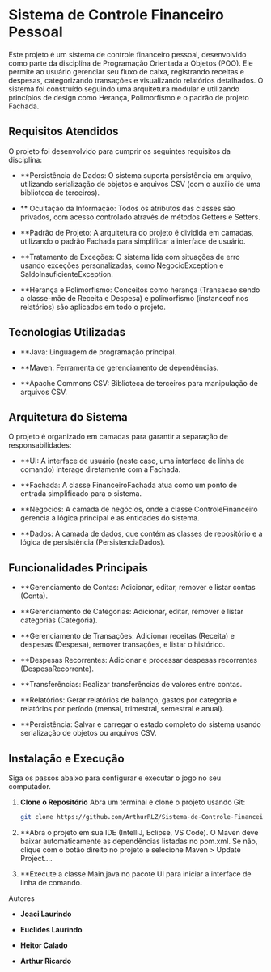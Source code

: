 # Sistema de Controle Financeiro Pessoal

Este projeto é um sistema de controle financeiro pessoal, desenvolvido como parte da disciplina de Programação Orientada a Objetos (POO). Ele permite ao usuário gerenciar seu fluxo de caixa, registrando receitas e despesas, categorizando transações e visualizando relatórios detalhados. O sistema foi construído seguindo uma arquitetura modular e utilizando princípios de design como Herança, Polimorfismo e o padrão de projeto Fachada.

## Requisitos Atendidos
O projeto foi desenvolvido para cumprir os seguintes requisitos da disciplina:

* **Persistência de Dados: O sistema suporta persistência em arquivo, utilizando serialização de objetos e arquivos CSV (com o auxílio de uma biblioteca de terceiros).

* ** Ocultação da Informação: Todos os atributos das classes são privados, com acesso controlado através de métodos Getters e Setters.

* **Padrão de Projeto: A arquitetura do projeto é dividida em camadas, utilizando o padrão Fachada para simplificar a interface de usuário.

* **Tratamento de Exceções: O sistema lida com situações de erro usando exceções personalizadas, como NegocioException e SaldoInsuficienteException.

* **Herança e Polimorfismo: Conceitos como herança (Transacao sendo a classe-mãe de Receita e Despesa) e polimorfismo (instanceof nos relatórios) são aplicados em todo o projeto.

## Tecnologias Utilizadas
* **Java: Linguagem de programação principal.

* **Maven: Ferramenta de gerenciamento de dependências.

* **Apache Commons CSV: Biblioteca de terceiros para manipulação de arquivos CSV.

## Arquitetura do Sistema
O projeto é organizado em camadas para garantir a separação de responsabilidades:

* **UI: A interface de usuário (neste caso, uma interface de linha de comando) interage diretamente com a Fachada.

* **Fachada: A classe FinanceiroFachada atua como um ponto de entrada simplificado para o sistema.

* **Negocios: A camada de negócios, onde a classe ControleFinanceiro gerencia a lógica principal e as entidades do sistema.

* **Dados: A camada de dados, que contém as classes de repositório e a lógica de persistência (PersistenciaDados).

## Funcionalidades Principais
* **Gerenciamento de Contas: Adicionar, editar, remover e listar contas (Conta).

* **Gerenciamento de Categorias: Adicionar, editar, remover e listar categorias (Categoria).

* **Gerenciamento de Transações: Adicionar receitas (Receita) e despesas (Despesa), remover transações, e listar o histórico.

* **Despesas Recorrentes: Adicionar e processar despesas recorrentes (DespesaRecorrente).

* **Transferências: Realizar transferências de valores entre contas.

* **Relatórios: Gerar relatórios de balanço, gastos por categoria e relatórios por período (mensal, trimestral, semestral e anual).

* **Persistência: Salvar e carregar o estado completo do sistema usando serialização de objetos ou arquivos CSV.

## Instalação e Execução
Siga os passos abaixo para configurar e executar o jogo no seu computador.

1.  **Clone o Repositório**
    Abra um terminal e clone o projeto usando Git:
    ```bash
    git clone https://github.com/ArthurRLZ/Sistema-de-Controle-Financeiro-Pessoal.git

2. **Abra o projeto em sua IDE (IntelliJ, Eclipse, VS Code).
O Maven deve baixar automaticamente as dependências listadas no pom.xml. Se não, clique com o botão direito no projeto e selecione Maven > Update Project....

3. **Execute a classe Main.java no pacote UI para iniciar a interface de linha de comando.

Autores
* **Joaci Laurindo**

* **Euclides Laurindo**

* **Heitor Calado**

* **Arthur Ricardo**
